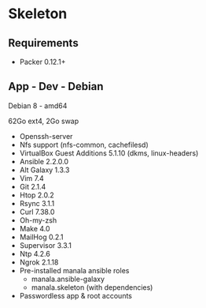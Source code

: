 # Skeleton

## Requirements

* Packer 0.12.1+

## App - Dev - Debian

Debian 8 - amd64

62Go ext4, 2Go swap

* Openssh-server
* Nfs support (nfs-common, cachefilesd)
* VirtualBox Guest Additions 5.1.10 (dkms, linux-headers)
* Ansible 2.2.0.0
* Alt Galaxy 1.3.3
* Vim 7.4
* Git 2.1.4
* Htop 2.0.2
* Rsync 3.1.1
* Curl 7.38.0
* Oh-my-zsh
* Make 4.0
* MailHog 0.2.1
* Supervisor 3.3.1
* Ntp 4.2.6
* Ngrok 2.1.18
* Pre-installed manala ansible roles
  * manala.ansible-galaxy
  * manala.skeleton (with dependencies)
* Passwordless app & root accounts
